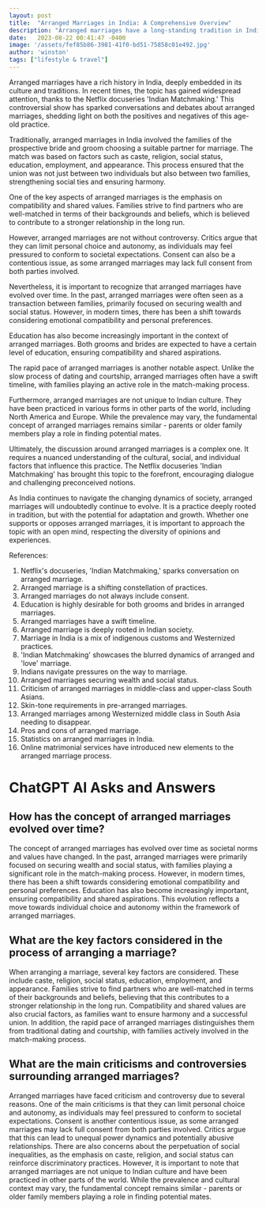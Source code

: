 ```yaml
---
layout: post
title:  "Arranged Marriages in India: A Comprehensive Overview"
description: "Arranged marriages have a long-standing tradition in India, deeply rooted in its culture and traditions. This article provides a comprehensive overview of arranged marriages, exploring its history, positives, negatives, and evolution over time. It also acknowledges that arranged marriages are not unique to Indian culture and encourages open-mindedness and respect for diverse opinions on the topic."
date:   2023-08-22 00:41:47 -0400
image: '/assets/fef85b86-3981-41f0-bd51-75858c01e492.jpg'
author: 'winston'
tags: ["lifestyle & travel"]
---
```


Arranged marriages have a rich history in India, deeply embedded in its culture and traditions. In recent times, the topic has gained widespread attention, thanks to the Netflix docuseries 'Indian Matchmaking.' This controversial show has sparked conversations and debates about arranged marriages, shedding light on both the positives and negatives of this age-old practice.

Traditionally, arranged marriages in India involved the families of the prospective bride and groom choosing a suitable partner for marriage. The match was based on factors such as caste, religion, social status, education, employment, and appearance. This process ensured that the union was not just between two individuals but also between two families, strengthening social ties and ensuring harmony.

One of the key aspects of arranged marriages is the emphasis on compatibility and shared values. Families strive to find partners who are well-matched in terms of their backgrounds and beliefs, which is believed to contribute to a stronger relationship in the long run.

However, arranged marriages are not without controversy. Critics argue that they can limit personal choice and autonomy, as individuals may feel pressured to conform to societal expectations. Consent can also be a contentious issue, as some arranged marriages may lack full consent from both parties involved.

Nevertheless, it is important to recognize that arranged marriages have evolved over time. In the past, arranged marriages were often seen as a transaction between families, primarily focused on securing wealth and social status. However, in modern times, there has been a shift towards considering emotional compatibility and personal preferences.

Education has also become increasingly important in the context of arranged marriages. Both grooms and brides are expected to have a certain level of education, ensuring compatibility and shared aspirations.

The rapid pace of arranged marriages is another notable aspect. Unlike the slow process of dating and courtship, arranged marriages often have a swift timeline, with families playing an active role in the match-making process.

Furthermore, arranged marriages are not unique to Indian culture. They have been practiced in various forms in other parts of the world, including North America and Europe. While the prevalence may vary, the fundamental concept of arranged marriages remains similar - parents or older family members play a role in finding potential mates.

Ultimately, the discussion around arranged marriages is a complex one. It requires a nuanced understanding of the cultural, social, and individual factors that influence this practice. The Netflix docuseries 'Indian Matchmaking' has brought this topic to the forefront, encouraging dialogue and challenging preconceived notions.

As India continues to navigate the changing dynamics of society, arranged marriages will undoubtedly continue to evolve. It is a practice deeply rooted in tradition, but with the potential for adaptation and growth. Whether one supports or opposes arranged marriages, it is important to approach the topic with an open mind, respecting the diversity of opinions and experiences.

References:
1. Netflix's docuseries, 'Indian Matchmaking,' sparks conversation on arranged marriage.
2. Arranged marriage is a shifting constellation of practices.
3. Arranged marriages do not always include consent.
4. Education is highly desirable for both grooms and brides in arranged marriages.
5. Arranged marriages have a swift timeline.
6. Arranged marriage is deeply rooted in Indian society.
7. Marriage in India is a mix of indigenous customs and Westernized practices.
8. 'Indian Matchmaking' showcases the blurred dynamics of arranged and 'love' marriage.
9. Indians navigate pressures on the way to marriage.
10. Arranged marriages securing wealth and social status.
11. Criticism of arranged marriages in middle-class and upper-class South Asians.
12. Skin-tone requirements in pre-arranged marriages.
13. Arranged marriages among Westernized middle class in South Asia needing to disappear.
14. Pros and cons of arranged marriage.
15. Statistics on arranged marriages in India.
16. Online matrimonial services have introduced new elements to the arranged marriage process.


# ChatGPT AI Asks and Answers
## How has the concept of arranged marriages evolved over time?
The concept of arranged marriages has evolved over time as societal norms and values have changed. In the past, arranged marriages were primarily focused on securing wealth and social status, with families playing a significant role in the match-making process. However, in modern times, there has been a shift towards considering emotional compatibility and personal preferences. Education has also become increasingly important, ensuring compatibility and shared aspirations. This evolution reflects a move towards individual choice and autonomy within the framework of arranged marriages.

## What are the key factors considered in the process of arranging a marriage?
When arranging a marriage, several key factors are considered. These include caste, religion, social status, education, employment, and appearance. Families strive to find partners who are well-matched in terms of their backgrounds and beliefs, believing that this contributes to a stronger relationship in the long run. Compatibility and shared values are also crucial factors, as families want to ensure harmony and a successful union. In addition, the rapid pace of arranged marriages distinguishes them from traditional dating and courtship, with families actively involved in the match-making process.

## What are the main criticisms and controversies surrounding arranged marriages?
Arranged marriages have faced criticism and controversy due to several reasons. One of the main criticisms is that they can limit personal choice and autonomy, as individuals may feel pressured to conform to societal expectations. Consent is another contentious issue, as some arranged marriages may lack full consent from both parties involved. Critics argue that this can lead to unequal power dynamics and potentially abusive relationships. There are also concerns about the perpetuation of social inequalities, as the emphasis on caste, religion, and social status can reinforce discriminatory practices. However, it is important to note that arranged marriages are not unique to Indian culture and have been practiced in other parts of the world. While the prevalence and cultural context may vary, the fundamental concept remains similar - parents or older family members playing a role in finding potential mates.

